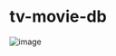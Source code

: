 # tv-movie-db
![image](https://github.com/nathanielyeldo/tv-movie-db/assets/56597570/a9da3ce3-05ad-458f-ad22-a6694b691039)
